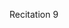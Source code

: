 
<div class="recitation">
<div class="column_date">
<p markdown="block">
Recitation  9<br>

</p>
</div>

<div class="column_recitation">
<p markdown="block">



</p>
</div>

</div>

